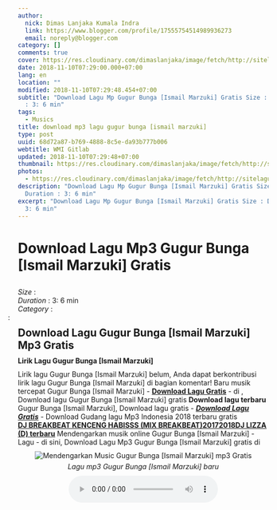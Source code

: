 ```yaml
---
author:
  nick: Dimas Lanjaka Kumala Indra
  link: https://www.blogger.com/profile/17555754514989936273
  email: noreply@blogger.com
category: []
comments: true
cover: https://res.cloudinary.com/dimaslanjaka/image/fetch/http://sitelagump3.com/images/download-lagu-mp3-terbaru-gratis.png
date: 2018-11-10T07:29:00.000+07:00
lang: en
location: ""
modified: 2018-11-10T07:29:48.454+07:00
subtitle: "Download Lagu Mp Gugur Bunga [Ismail Marzuki] Gratis Size : Duration
  : 3: 6 min"
tags:
  - Musics
title: download mp3 lagu gugur bunga [ismail marzuki]
type: post
uuid: 68d72a87-b769-4888-8c5e-da93b777b006
webtitle: WMI Gitlab
updated: 2018-11-10T07:29:48+07:00
thumbnail: https://res.cloudinary.com/dimaslanjaka/image/fetch/http://sitelagump3.com/images/download-lagu-mp3-terbaru-gratis.png
photos:
  - https://res.cloudinary.com/dimaslanjaka/image/fetch/http://sitelagump3.com/images/download-lagu-mp3-terbaru-gratis.png
description: "Download Lagu Mp Gugur Bunga [Ismail Marzuki] Gratis Size :
  Duration : 3: 6 min"
excerpt: "Download Lagu Mp Gugur Bunga [Ismail Marzuki] Gratis Size : Duration :
  3: 6 min"
---
```


<div class="content-video">              <h1 style="padding: 0 0 10px 0;">Download Lagu Mp3 Gugur Bunga [Ismail Marzuki] Gratis</h1>              <div><span><i>Size </i>:</span> </div>              <div><span><i>Duration </i>:</span> 3: 6 min</div>              <div><span><i>Category </i>:</span>                              </div>              <span class="cont"><i style="margin-left: -20px;" class="fa fa-pencil-square-o"></i>: <h2 style="margin: 10px 0px;">Download Lagu Gugur Bunga [Ismail Marzuki] Mp3 Gratis</h2>                                      <h3 style="margin: 0px 0px 10px 0px;font-size: 14px;">Lirik Lagu Gugur Bunga [Ismail Marzuki]</h3>                      Lirik lagu Gugur Bunga [Ismail Marzuki] belum, Anda dapat berkontribusi lirik lagu Gugur Bunga [Ismail Marzuki] di bagian komentar!                                      Baru musik tercepat Gugur Bunga [Ismail Marzuki] - <u><b>Download Lagu Gratis</b></u> - di , Download lagu Gugur Bunga [Ismail Marzuki] gratis <b>Download lagu terbaru</b> Gugur Bunga [Ismail Marzuki], Download lagu gratis - <i><a href="https://web-manajemen.blogspot.com/p/search.html?q=download gugur bunga ismail marzuki mp3 gratis " title="Download Lagu Gratis" target="_blank"><b>Download Lagu Gratis</b></a></i> - Download Gudang lagu Mp3 Indonesia 2018 terbaru gratis<br> <u><a href="https://web-manajemen.blogspot.com/p/search.html?q=download gugur bunga ismail marzuki mp3 gratis " title="Download music DJ BREAKBEAT KENCENG HABISSS (MIX BREAKBEAT)20172018DJ LIZZA (D) mp3 Terbaru - " target="_blank"><b>DJ BREAKBEAT KENCENG HABISSS (MIX BREAKBEAT)20172018DJ LIZZA (D) terbaru</b></a></u> Mendengarkan musik online Gugur Bunga [Ismail Marzuki] - Lagu - di sini, Download Lagu Mp3 Gugur Bunga [Ismail Marzuki] gratis di  <div class="img_content_view" style="text-align: center;padding: 10px 0px;"><img src="https://res.cloudinary.com/dimaslanjaka/image/fetch/http://sitelagump3.com/images/download-lagu-mp3-terbaru-gratis.png" alt="Mendengarkan Music Gugur Bunga [Ismail Marzuki] mp3 Gratis"><span style="display: block;padding-top: 5px;"><i>Lagu mp3 Gugur Bunga [Ismail Marzuki] baru</i></span></div>             </span>          </div><center><audio controls="">    <source src="http://sitelagump3.com/get/api/276992880" type="audio/ogg">    <source src="http://sitelagump3.com/get/api/276992880" type="audio/mpeg">    <source src="http://sitelagump3.com/get/api/276992880" type="audio/mp3">    <source src="http://sitelagump3.com/get/api/276992880" type="audio/wav">  Your browser does not support the audio element.  </audio></center>